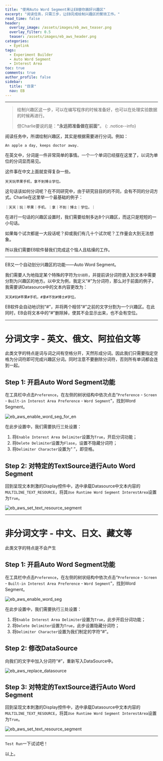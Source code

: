 ```yaml
---
title: "使用Auto Word Segment来让EB替你画好兴趣区"
excerpt: "阅读任务，只需三步，让EB完成绘制兴趣区的繁琐工作。"
read_time: false
header:
  overlay_image: /assets/images/eb_aws_teaser.png
  overlay_filter: 0.5
  teaser: /assets/images/eb_aws_header.png
categories:
  - Eyelink
tags:
  - Experiment Builder
  - Auto Word Segment
  - Interest Area
toc: true
comments: true
author_profile: false
sidebar:
  title: "目录"
  nav: EB
---
```


---

> 绘制兴趣区这一步，可以在编写程序的时候准备好，也可以在处理实验数据的时候再进行。
> 
> 但Charlie要说的是：**“永远把准备做在前面”**。
{: .notice--info}

阅读任务中，所谓绘制兴趣区，其实是根据需要进行分词。例如：

    An apple a day, keeps doctor away.
    
在英文中，分词是一件非常简单的事情。一个一个单词已经摆在这里了，以词为单位的分词显而易见。

这件事在中文上面就变得复杂一些。

    天天玩苹果手机，拿不到博士学位。

这句话该如何分词呢？在不同研究中，由于研究目目的的不同，会有不同的分词方式。Charlie在这里举一个最基础的例子：

    ｜天天｜玩｜苹果｜手机，｜拿｜不到｜博士｜学位。｜

在进行一句话的兴趣区设置时，我们需要绘制多达8个兴趣区，而这只是短短的一小句话。

如果每个试次都是一大段话呢？抑或我们有几十个试次呢？工作量会大到无法想象。

所以我们需要EB软件替我们完成这个恼人且枯燥的工作。

---

EB又一个自动划分兴趣区的功能——Auto Word Segment。

我们需要人为地指定某个特殊的字符为`分词符`，并提前讲分词符嵌入到文本中需要分割为兴趣区的地方。以中文为例，我定义“#”为分词符，那么对于前面的例子，我需要讲Datasource中的文本内容更改为：

    天天#玩#苹果#手机，#拿#不到#博士#学位。
    
EB软件会自动地识别“#”，并将两个相邻“#”之前的文字分割为一个兴趣区。在此同时，EB会将文本中的“#”删除掉，使其不会显示出来，也不会有空位。

---
# 分词文字 - 英文、俄文、阿拉伯文等

此类文字的特点是词与词之间有空格分开，天然形成分词。因此我们只需要指定空格为分词符即可完成兴趣区分词。同时注意不要删除分词符，否则所有单词都会连到一起。

## Step 1: 开启Auto Word Segment功能

在工具栏中点击`Preference`，在左侧的树状结构中依次点击“`Preference` - `Screen` - `Built-in Interest Area Preference` - `Word Segment`”，找到Word Segment。

![eb_aws_enable_word_seg_for_en](/assets/images/eb_aws_enable_word_seg_for_en.png)

在此步设置中，我们需要执行三处设置：

1. 将`Enable Interest Area Delimiter`设置为`True`，开启分词功能；
2. 将`Delete Delimiter`设置为`Flase`，设置不隐藏分词符；
3. 将`Delimiter Character`设置为“ ”，即空格。

## Step 2: 对特定的TextSource进行Auto Word Segment

回到呈现文本刺激的Display控件中，选中承载Datasource中文本内容的`MULTILINE_TEXT_RESOURCE`，将其`Use Runtime Word Segment InterestArea`设置为`True`。

![eb_aws_set_text_resource_segment](/assets/images/eb_aws_set_text_resource_segment.png)

---

# 非分词文字 - 中文、日文、藏文等

此类文字的特点是不会产生

## Step 1: 开启Auto Word Segment功能

在工具栏中点击`Preference`，在左侧的树状结构中依次点击“`Preference` - `Screen` - `Built-in Interest Area Preference` - `Word Segment`”，找到Word Segment。

![eb_aws_enable_word_seg](/assets/images/eb_aws_enable_word_seg.png)

在此步设置中，我们需要执行三处设置：

1. 将`Enable Interest Area Delimiter`设置为`True`，此步开启分词功能；
2. 将`Delete Delimiter`设置为`True`，此步设置隐藏分词符；
3. 将`Delimiter Character`设置为我们制定的字符“#”。

## Step 2: 修改DataSource

向我们的文字中加入分词符“#”，重新写入DataSource中。

![eb_aws_replace_datasource](/assets/images/eb_aws_replace_datasource.png)

## Step 3: 对特定的TextSource进行Auto Word Segment

回到呈现文本刺激的Display控件中，选中承载Datasource中文本内容的`MULTILINE_TEXT_RESOURCE`，将其`Use Runtime Word Segment InterestArea`设置为`True`。

![eb_aws_set_text_resource_segment](/assets/images/eb_aws_set_text_resource_segment.png)

--- 

`Test Run`一下试试吧！

以上。